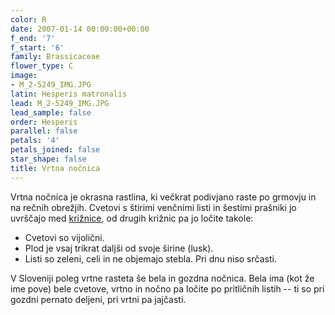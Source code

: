 ```yaml
---
color: R
date: 2007-01-14 00:00:00+00:00
f_end: '7'
f_start: '6'
family: Brassicaceae
flower_type: C
image:
- M_2-5249_IMG.JPG
latin: Hesperis matronalis
lead: M_2-5249_IMG.JPG
lead_sample: false
order: Hesperis
parallel: false
petals: '4'
petals_joined: false
star_shape: false
title: Vrtna nočnica
---
```

Vrtna nočnica je okrasna rastlina, ki večkrat podivjano raste po grmovju in na rečnih obrežjih. Cvetovi s štirimi venčnimi listi in šestimi prašniki jo uvrščajo med [križnice](../../family/brassicaceae/), od drugih križnic pa jo ločite takole:

-   Cvetovi so vijolični.
-   Plod je vsaj trikrat daljši od svoje širine (lusk).
-   Listi so zeleni, celi in ne objemajo stebla. Pri dnu niso srčasti.

V Sloveniji poleg vrtne rasteta še bela in gozdna nočnica. Bela ima (kot že ime pove) bele cvetove, vrtno in nočno pa ločite po pritličnih listih -- ti so pri gozdni pernato deljeni, pri vrtni pa jajčasti.
